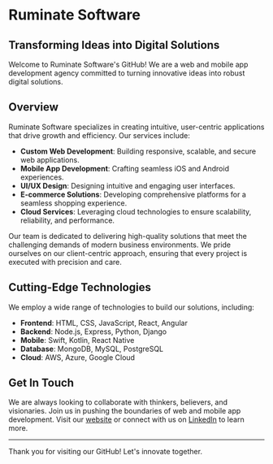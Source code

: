 # Ruminate Software

## Transforming Ideas into Digital Solutions

Welcome to Ruminate Software's GitHub! We are a web and mobile app development agency committed to turning innovative ideas into robust digital solutions.

## Overview

Ruminate Software specializes in creating intuitive, user-centric applications that drive growth and efficiency. Our services include:

- **Custom Web Development**: Building responsive, scalable, and secure web applications.
- **Mobile App Development**: Crafting seamless iOS and Android experiences.
- **UI/UX Design**: Designing intuitive and engaging user interfaces.
- **E-commerce Solutions**: Developing comprehensive platforms for a seamless shopping experience.
- **Cloud Services**: Leveraging cloud technologies to ensure scalability, reliability, and performance.

Our team is dedicated to delivering high-quality solutions that meet the challenging demands of modern business environments. We pride ourselves on our client-centric approach, ensuring that every project is executed with precision and care.

## Cutting-Edge Technologies

We employ a wide range of technologies to build our solutions, including:
- **Frontend**: HTML, CSS, JavaScript, React, Angular
- **Backend**: Node.js, Express, Python, Django
- **Mobile**: Swift, Kotlin, React Native
- **Database**: MongoDB, MySQL, PostgreSQL
- **Cloud**: AWS, Azure, Google Cloud

## Get In Touch

We are always looking to collaborate with thinkers, believers, and visionaries. Join us in pushing the boundaries of web and mobile app development. Visit our [website](https://www.ruminate-software.com) or connect with us on [LinkedIn](https://www.linkedin.com/company/ruminate-software/) to learn more.

---

Thank you for visiting our GitHub! Let's innovate together.
